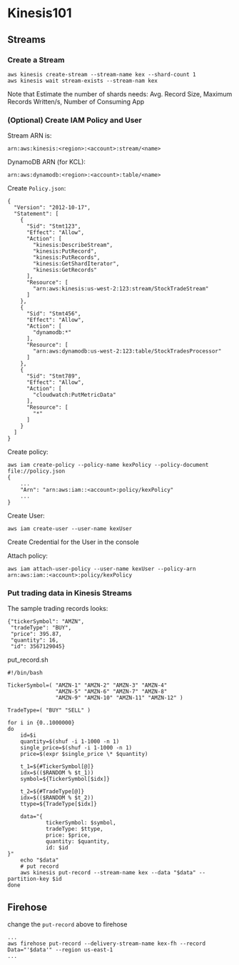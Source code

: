 # Kinesis101

## Streams
### Create a Stream
```
aws kinesis create-stream --stream-name kex --shard-count 1
aws kinesis wait stream-exists --stream-nam kex
```
Note that Estimate the number of shards needs: Avg. Record Size, Maximum Records Written/s, Number of Consuming App

### (Optional) Create IAM Policy and User
Stream ARN is:
```
arn:aws:kinesis:<region>:<account>:stream/<name>
```
DynamoDB ARN (for KCL):
```
arn:aws:dynamodb:<region>:<account>:table/<name>
```
Create `Policy.json`:
```
{
  "Version": "2012-10-17",
  "Statement": [
    {
      "Sid": "Stmt123",
      "Effect": "Allow",
      "Action": [
        "kinesis:DescribeStream",
        "kinesis:PutRecord",
        "kinesis:PutRecords",
        "kinesis:GetShardIterator",
        "kinesis:GetRecords"
      ],
      "Resource": [
        "arn:aws:kinesis:us-west-2:123:stream/StockTradeStream"
      ]
    },
    {
      "Sid": "Stmt456",
      "Effect": "Allow",
      "Action": [
        "dynamodb:*"
      ],
      "Resource": [
        "arn:aws:dynamodb:us-west-2:123:table/StockTradesProcessor"
      ]
    },
    {
      "Sid": "Stmt789",
      "Effect": "Allow",
      "Action": [
        "cloudwatch:PutMetricData"
      ],
      "Resource": [
        "*"
      ]
    }
  ]
}
```
Create policy:
```
aws iam create-policy --policy-name kexPolicy --policy-document file://policy.json
{
    ...
    "Arn": "arn:aws:iam::<account>:policy/kexPolicy"
    ...
}
```

Create User:
```
aws iam create-user --user-name kexUser
```

Create Credential for the User in the console

Attach policy:
```
aws iam attach-user-policy --user-name kexUser --policy-arn arn:aws:iam::<account>:policy/kexPolicy
```

### Put trading data in Kinesis Streams
The sample trading records looks:
```
{"tickerSymbol": "AMZN", 
 "tradeType": "BUY", 
 "price": 395.87,
 "quantity": 16, 
 "id": 3567129045}
```

put_record.sh
```
#!/bin/bash

TickerSymbol=( "AMZN-1" "AMZN-2" "AMZN-3" "AMZN-4"
               "AMZN-5" "AMZN-6" "AMZN-7" "AMZN-8"
               "AMZN-9" "AMZN-10" "AMZN-11" "AMZN-12" )

TradeType=( "BUY" "SELL" )

for i in {0..1000000}
do
    id=$i
    quantity=$(shuf -i 1-1000 -n 1)
    single_price=$(shuf -i 1-1000 -n 1)
    price=$(expr $single_price \* $quantity)

    t_1=${#TickerSymbol[@]}
    idx=$(($RANDOM % $t_1))
    symbol=${TickerSymbol[$idx]}

    t_2=${#TradeType[@]}
    idx=$(($RANDOM % $t_2))
    ttype=${TradeType[$idx]}

    data="{
            tickerSymbol: $symbol, 
            tradeType: $ttype,
            price: $price,
            quantity: $quantity,
            id: $id
}"
    echo "$data"
    # put record
    aws kinesis put-record --stream-name kex --data "$data" --partition-key $id
done
```

## Firehose
change the `put-record` above to firehose
```
...
aws firehose put-record --delivery-stream-name kex-fh --record Data="'$data'" --region us-east-1
...
```
